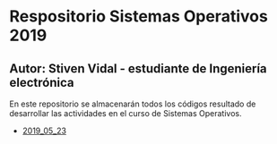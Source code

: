 # Respositorio Sistemas Operativos 2019
## Autor: Stiven Vidal - estudiante de Ingeniería electrónica

En este repositorio se almacenarán todos los códigos resultado de desarrollar las actividades en el curso de Sistemas Operativos. 

* [2019_05_23](2019_05_23)

